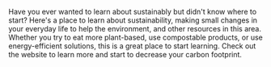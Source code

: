Have you ever wanted to learn about sustainably but didn't know where to start? Here's a place to learn about sustainability, making small changes in your everyday life to help the environment, and other resources in this area. Whether you try to eat more plant-based, use compostable products, or use energy-efficient solutions, this is a great place to start learning. Check out the website to learn more and start to decrease your carbon footprint.

